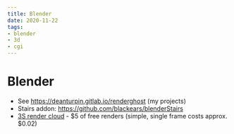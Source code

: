 ```yaml
---
title: Blender
date: 2020-11-22
tags:
- blender
- 3d
- cgi
---
```


# Blender
- See https://deanturpin.gitlab.io/renderghost (my projects)
- Stairs addon: https://github.com/blackears/blenderStairs
- [3S render cloud](https://3sfarm.io) - $5 of free renders (simple, single frame costs approx. $0.02)

